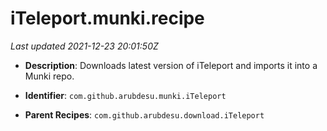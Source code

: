# iTeleport.munki.recipe

_Last updated 2021-12-23 20:01:50Z_

- **Description**: Downloads latest version of iTeleport and imports it into a Munki repo.

- **Identifier**: `com.github.arubdesu.munki.iTeleport`

- **Parent Recipes**: `com.github.arubdesu.download.iTeleport`
